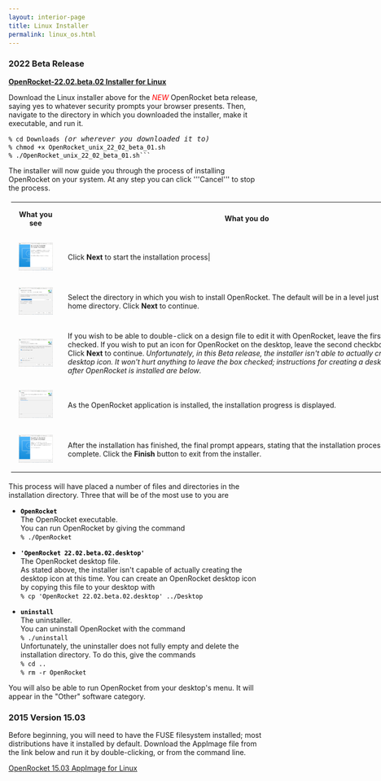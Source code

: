 ```yaml
---
layout: interior-page
title: Linux Installer
permalink: linux_os.html
---
```

<style>
	code {color:black}
	th, td {
	  padding: 15px;
	}
</style>
### 2022 Beta Release
[<b>OpenRocket-22.02.beta.02 Installer for Linux</b>](https://github.com/openrocket/openrocket/releases/download/release-22.02.beta.02/OpenRocket-22.02.beta.02-Linux.sh )

Download the Linux installer above for the <font
color="red"><i>NEW</i></font> OpenRocket beta release, saying yes to
whatever security prompts your browser presents. Then, navigate to the
directory in which you downloaded the installer, make it executable,
and run it.
<html>
<pre>
<code>% cd Downloads</code> <em>(or wherever you downloaded it to)</em>
<code>% chmod +x OpenRocket_unix_22_02_beta_01.sh
% ./OpenRocket_unix_22_02_beta_01.sh```</code>
</pre>
</html>

The installer will now guide you through the process of installing
OpenRocket on your system. At any step you can click '''Cancel''' to
stop the process.
<html>
  <table class="left" style="width:840px; padding: 5px;">
    <tr>
        <th style="text-align:center">
		  What you see
	    </th>
		<th style="text-align:center">
		  What you do
	    </th>
    </tr>
    <tr>
      <td>
        <img src="/img/linux-1.png" alt="Installation Wizard Welcome" width="180">
      </td>
      <td>
        Click <strong>Next</strong> to start the installation process|
      </td>
    </tr>
    <tr>
      <td>
        <img src="/img/linux-2.png" alt="Select Destination Directory" width="180">
      </td>
      <td>
        Select the directory in which you wish to install OpenRocket. The
        default will be in a level just under your home directory. Click
        <strong>Next</strong> to continue.
      </td>
    </tr>
    <tr>
      <td>
	    <img src="/img/linux-3.png" alt="Enable File Association" width="180">
	  </td>
      <td>
	    If you wish to be able to double-click on a design file to
		edit it with OpenRocket, leave the first checkbox checked. If
		you wish to put an icon for OpenRocket on the desktop, leave
		the second checkbox checked. Click <strong>Next</strong> to
		continue. <em>Unfortunately, in this Beta release, the installer
		isn't able to actually create the desktop icon. It won't hurt
		anything to leave the box checked; instructions for creating a
		desktop icon after OpenRocket is installed are below.</em>
      </td>
    </tr>
    <tr>
      <td>
	    <img src="/img/linux-4.png" alt="Installation Progress" width="180">
      </td>
      <td>
	    As the OpenRocket application is installed, the installation
	    progress is displayed.
	  </td>
    </tr>
    <tr>
      <td>
	    <img src="/img/linux-5.png" alt="Final Prompt" width="180">
	  </td>
      <td>
	    After the installation has finished, the final prompt appears,
	    stating that the installation process is complete. Click the
	    <strong>Finish</strong> button to exit from the installer.
	  </td>
    </tr>
  </table>
</html>

This process will have placed a number of files and directories in the
installation directory. Three that will be of the most use to you are

- **```OpenRocket```**\
  The OpenRocket executable.\
  You can run OpenRocket by giving the command\
  ```% ./OpenRocket```
  
- **```'OpenRocket 22.02.beta.02.desktop'```**\
  The OpenRocket desktop file.\
  As stated above, the installer isn't capable of actually creating the desktop icon at this time. You can create an OpenRocket desktop icon by copying this file to your desktop with\
  ```% cp 'OpenRocket 22.02.beta.02.desktop' ../Desktop```

- **```uninstall```**\
  The uninstaller.\
  You can uninstall OpenRocket with the command\
  ```% ./uninstall```\
  Unfortunately, the uninstaller does not fully empty and delete the installation directory.  To do this, give the commands\
  ```% cd ..```\
  ```% rm -r OpenRocket```

You will also be able to run OpenRocket from your desktop's menu.  It will appear in the "Other" software category.

### 2015 Version 15.03

Before beginning, you will need to have the FUSE filesystem installed; most distributions have it installed by default. Download the AppImage file from the link below and run it by double-clicking, or from the command line.

[OpenRocket 15.03 AppImage for Linux](https://github.com/openrocket/openrocket/releases/download/release-15.03/OpenRocket-15.03.AppImage)
